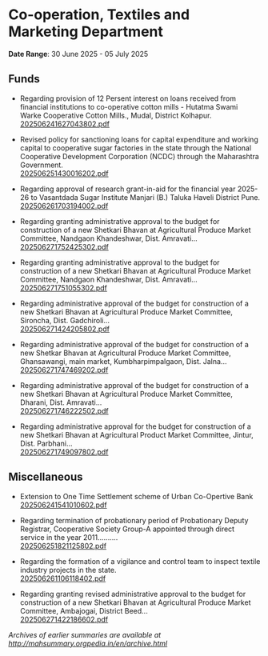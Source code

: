 # Co-operation, Textiles and Marketing Department

**Date Range**: 30 June 2025 - 05 July 2025


## Funds
- Regarding provision of 12 Persent interest on loans received from financial institutions to co-operative cotton mills - Hutatma Swami Warke Cooperative Cotton Mills., Mudal, District Kolhapur.\
  [202506241627043802.pdf](https://gr.maharashtra.gov.in/Site/Upload/Government%20Resolutions/English/202506241627043802.pdf)

- Revised policy for sanctioning loans for capital expenditure and working capital to cooperative sugar factories in the state through the National Cooperative Development Corporation (NCDC) through the Maharashtra Government.\
  [202506251430016202.pdf](https://gr.maharashtra.gov.in/Site/Upload/Government%20Resolutions/English/202506251430016202.pdf)

- Regarding approval of research grant-in-aid for the financial year 2025-26 to Vasantdada Sugar Institute Manjari (B.) Taluka Haveli District Pune.\
  [202506261703194002.pdf](https://gr.maharashtra.gov.in/Site/Upload/Government%20Resolutions/English/202506261703194002.pdf)

- Regarding granting administrative approval to the budget for construction of a new Shetkari Bhavan at Agricultural Produce Market Committee, Nandgaon Khandeshwar, Dist. Amravati...\
  [202506271752425302.pdf](https://gr.maharashtra.gov.in/Site/Upload/Government%20Resolutions/English/202506271752425302.pdf)

- Regarding granting administrative approval to the budget for construction of a new Shetkari Bhavan at Agricultural Produce Market Committee, Nandgaon Khandeshwar, Dist. Amravati...\
  [202506271751055302.pdf](https://gr.maharashtra.gov.in/Site/Upload/Government%20Resolutions/English/202506271751055302.pdf)

- Regarding administrative approval of the budget for construction of a new Shetkari Bhavan at Agricultural Produce Market Committee, Sironcha, Dist. Gadchiroli...\
  [202506271424205802.pdf](https://gr.maharashtra.gov.in/Site/Upload/Government%20Resolutions/English/202506271424205802.pdf)

- Regarding administrative approval of the budget for construction of a new Shetkar Bhavan at Agricultural Produce Market Committee, Ghansawangi, main market, Kumbharpimpalgaon, Dist. Jalna...\
  [202506271747469202.pdf](https://gr.maharashtra.gov.in/Site/Upload/Government%20Resolutions/English/202506271747469202.pdf)

- Regarding administrative approval of the budget for construction of a new Shetkari Bhavan at Agricultural Produce Market Committee, Dharani, Dist. Amravati...\
  [202506271746222502.pdf](https://gr.maharashtra.gov.in/Site/Upload/Government%20Resolutions/English/202506271746222502.pdf)

- Regarding administrative approval for the budget for construction of a new Shetkari Bhavan at Agricultural Product Market Committee, Jintur, Dist. Parbhani...\
  [202506271749097802.pdf](https://gr.maharashtra.gov.in/Site/Upload/Government%20Resolutions/English/202506271749097802.pdf)

## Miscellaneous
- Extension to One Time Settlement scheme of Urban  Co-Opertive Bank\
  [202506241541010602.pdf](https://gr.maharashtra.gov.in/Site/Upload/Government%20Resolutions/English/202506241541010602.pdf)

- Regarding termination of probationary period of Probationary Deputy Registrar, Cooperative Society Group-A appointed through direct service in the year 2011..........\
  [202506251821125802.pdf](https://gr.maharashtra.gov.in/Site/Upload/Government%20Resolutions/English/202506251821125802.pdf)

- Regarding the formation of a vigilance and control team to inspect textile industry projects in the state.\
  [202506261106118402.pdf](https://gr.maharashtra.gov.in/Site/Upload/Government%20Resolutions/English/202506261106118402.pdf)

- Regarding granting revised administrative approval to the budget for construction of a new Shetkari Bhavan at Agricultural Produce Market Committee, Ambajogai, District Beed...\
  [202506271422186602.pdf](https://gr.maharashtra.gov.in/Site/Upload/Government%20Resolutions/English/202506271422186602.pdf)


*Archives of earlier summaries are available at http://mahsummary.orgpedia.in/en/archive.html*